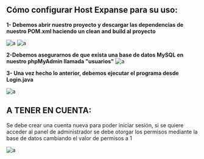 ## Cómo configurar Host Expanse para su uso:
**1- Debemos abrir nuestro proyecto y descargar las dependencias de nuestro POM.xml haciendo un clean and build al proyecto**

![a](https://cdn.discordapp.com/attachments/696207974791643166/1172002459883937802/paso1.png?ex=655ebb59&is=654c4659&hm=a0986045a3dc46c507b24cd49ad9367eaeafc6e77cdfe12291364036e2bb0fbc&) ![a](https://cdn.discordapp.com/attachments/696207974791643166/1172011109717393530/posa1.png?ex=655ec367&is=654c4e67&hm=81dc763c78ef97276831da48bbd70f579ba075651077b948b387a13acb1dd944&)

**2-Debemos asegurarnos de que exista una base de datos MySQL en nuestro phpMyAdmin llamada "usuarios"**
![a](https://cdn.discordapp.com/attachments/696207974791643166/1172005721768996936/paso2.png?ex=655ebe62&is=654c4962&hm=d5270d9f5dcb9db0fc1192dd6311a81964d15c3768bc0b8fab00b394e7be7ee7&)

**3- Una vez hecho lo anterior, debemos ejecutar el programa desde Login.java**

![a](https://cdn.discordapp.com/attachments/696207974791643166/1172008339538989127/paso3.png?ex=655ec0d3&is=654c4bd3&hm=3524a6c4d2b9819ebd631468f60d609461e559fa497f35ac4678f510d7ccd155&)

## A TENER EN CUENTA:
Se debe crear una cuenta nueva para poder iniciar sesión, si se quiere acceder al panel de administrador se debe otorgar los permisos mediante la base de datos cambiando el valor de permisos a 1

![a](https://cdn.discordapp.com/attachments/696207974791643166/1172009702515802142/aclaracion.png?ex=655ec217&is=654c4d17&hm=813796513dc3eed57b52eb58fb4d05807e929aa84c5ffbbc0055a63022d6e84f&)
